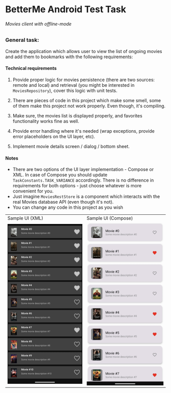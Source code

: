 # BetterMe Android Test Task


###### Movies client with offline-mode

### General task:

Create the application which allows user to view the list of ongoing movies and add them to
bookmarks with the following requirements:

#### Technical requirements

1. Provide proper logic for movies persistence (there are two sources: remote and local) and
   retrieval (you might be interested in `MoviesRepository`), cover this logic with unit tests.

2. There are pieces of code in this project which make some smell, some of them make this project
   not work properly. Even though, it's compiling.

3. Make sure, the movies list is displayed properly, and favorites functionality works fine as well.

4. Provide error handling where it's needed (wrap exceptions, provide error placeholders on the UI
   layer, etc).

5. Implement movie details screen / dialog / bottom sheet.

#### Notes

- There are two options of the UI layer implementation - Compose or XML.
  In case of Compose you should update `TaskConstants.TASK_VARIANCE` accordingly.
  There is no difference in requirements for both options - just choose whatever is more convenient
  for you.
- Just imagine `MoviesRestStore` is a component which interacts with the real Movies database API
  (even though it's not).
- You can change any code in this project as you wish

<table>
  <tr>
    <td>Sample UI (XML)</td>
    <td>Sample UI (Compose)</td>
  </tr>
  <tr>
    <td><img src="/ui_sample_xml.png" width="300"></td>
    <td><img src="/ui_sample_compose.png" width="300"></td>
  </tr>
</table>



